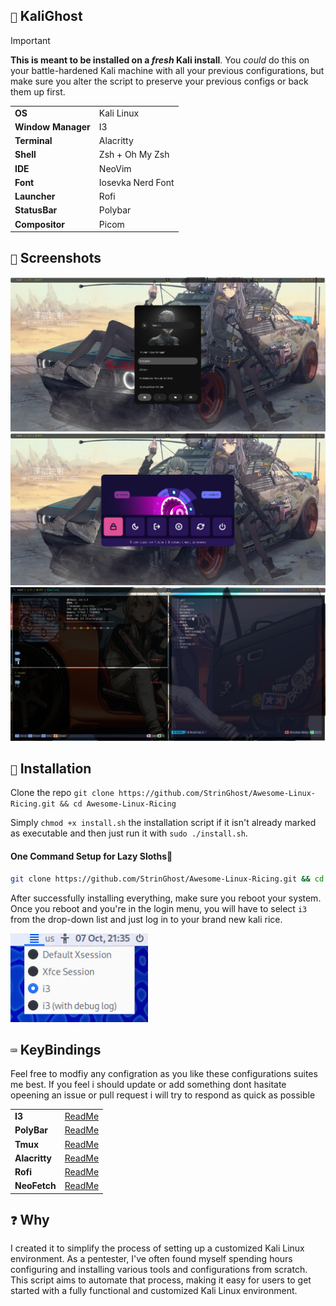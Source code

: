## `🐲` KaliGhost

>[!Important]
>**This is meant to be installed on a _fresh_ Kali install**. You _could_ do this on your battle-hardened Kali machine with all your previous configurations, but make sure you alter the script to preserve your previous configs or back them up first. 

<table>
    <tr>
        <td><b>OS</b></td>
        <td>Kali Linux</td>
    </tr>
    <tr>
        <td><b>Window Manager</b></td>
        <td>I3</td>
    </tr>
    <tr>
        <td><b>Terminal</b></td>
        <td>Alacritty</td>
    </tr>
    <tr>
        <td><b>Shell</b></td>
        <td>Zsh + Oh My Zsh</td>
    </tr>
    <tr>
        <td><b>IDE</b></td>
        <td>NeoVim</td>
    </tr>
    <tr>
        <td><b>Font</b></td>
        <td>Iosevka Nerd Font</td>
    </tr>
    <tr>
        <td><b>Launcher</b></td>
        <td>Rofi</td>
    </tr>
    <tr>
        <td><b>StatusBar</b></td>
        <td>Polybar</td>
    </tr>
    <tr>
        <td><b>Compositor</b></td>
        <td>Picom</td>
    </tr>
</table>

## `📸` Screenshots

![DMenu](Assets/DMenu.png)
![PMenu](Assets/PowerMenu.png)
![full](Assets/full.png)

## `💾` Installation
Clone the repo `git clone https://github.com/StrinGhost/Awesome-Linux-Ricing.git && cd Awesome-Linux-Ricing`

Simply `chmod +x install.sh` the installation script if it isn't already marked as executable and then just run it with `sudo ./install.sh`. 

#### One Command Setup for Lazy Sloths🦥
```bash
git clone https://github.com/StrinGhost/Awesome-Linux-Ricing.git && cd Awesome-Linux-Ricing && sudo chmod +x install.sh && sudo ./install.sh
```

After successfully installing everything, make sure you reboot your system.
Once you reboot and you're in the login menu, you will have to select `i3` from the drop-down list and just log in to your brand new kali rice.

![i3wm](Assets/i3wm.png)


## `⌨️` KeyBindings

Feel free to modfiy any configration as you like these configurations suites me best. If you feel i should update or add something dont hasitate opeening an issue or pull request i will try to respond as quick as possible

<table>
    <tr>
        <td><b>I3</b></td>
        <td><a href=config/i3>ReadMe</a></td>
    </tr>
    <tr>
        <td><b>PolyBar</b></td>
        <td><a href=config/polybar>ReadMe</a></td>
    </tr>
    <tr>
        <td><b>Tmux</b></td>
        <td><a href=config/tmux>ReadMe</a></td>
    </tr>
    <tr>
        <td><b>Alacritty</b></td>
        <td><a href=config/alacritty>ReadMe</a></td>
    </tr>
    <tr>
        <td><b>Rofi</b></td>
        <td><a href=config/rofi>ReadMe</a></td>
    </tr>
    <tr>
        <td><b>NeoFetch</b></td>
        <td><a href=config/neofetch>ReadMe</a></td>
    </tr>
</table>

## `❓` Why
I created it to simplify the process of setting up a customized Kali Linux environment. As a pentester, I've often found myself spending hours configuring and installing various tools and configurations from scratch. This script aims to automate that process, making it easy for users to get started with a fully functional and customized Kali Linux environment.

